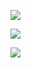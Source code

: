 ![](https://upload.wikimedia.org/wikipedia/commons/0/06/Bubble-sort.gif)

![](https://www.programmingsimplified.com/images/c/bubble-sort.gif)

![](https://assets.digitalocean.com/articles/alligator/js/bubble-selection-insertion-sort/o/bubble-sort.gif)
